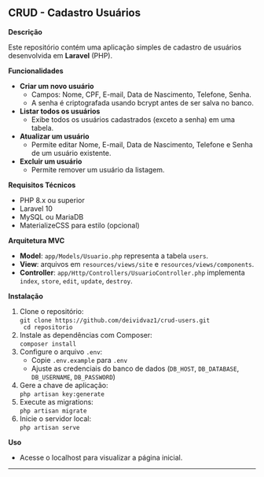 <h2>CRUD - Cadastro Usuários</h2>

<p><strong>Descrição</strong></p>
<p>Este repositório contém uma aplicação simples de cadastro de usuários desenvolvida em <strong>Laravel</strong> (PHP).</p>

<p><strong>Funcionalidades</strong></p>
<ul>
  <li><strong>Criar um novo usuário</strong>
    <ul>
      <li>Campos: Nome, CPF, E-mail, Data de Nascimento, Telefone, Senha.</li>
      <li>A senha é criptografada usando bcrypt antes de ser salva no banco.</li>
    </ul>
  </li>
  <li><strong>Listar todos os usuários</strong>
    <ul>
      <li>Exibe todos os usuários cadastrados (exceto a senha) em uma tabela.</li>
    </ul>
  </li>
  <li><strong>Atualizar um usuário</strong>
    <ul>
      <li>Permite editar Nome, E-mail, Data de Nascimento, Telefone e Senha de um usuário existente.</li>
    </ul>
  </li>
  <li><strong>Excluir um usuário</strong>
    <ul>
      <li>Permite remover um usuário da listagem.</li>
    </ul>
  </li>
</ul>

<p><strong>Requisitos Técnicos</strong></p>
<ul>
  <li>PHP 8.x ou superior</li>
  <li>Laravel 10</li>
  <li>MySQL ou MariaDB</li>
  <li>MaterializeCSS para estilo (opcional)</li>
</ul>

<p><strong>Arquitetura MVC</strong></p>
<ul>
  <li><strong>Model</strong>: <code>app/Models/Usuario.php</code> representa a tabela <code>users</code>.</li>
  <li><strong>View</strong>: arquivos em <code>resources/views/site</code> e <code>resources/views/components</code>.</li>
  <li><strong>Controller</strong>: <code>app/Http/Controllers/UsuarioController.php</code> implementa <code>index</code>, <code>store</code>, <code>edit</code>, <code>update</code>, <code>destroy</code>.</li>
</ul>

<p><strong>Instalação</strong></p>
<ol>
  <li>Clone o repositório:<br>
    <code>git clone https://github.com/deividvaz1/crud-users.git<br> cd repositorio</code>
  </li>
  <li>Instale as dependências com Composer:<br>
    <code>composer install</code>
  </li>
  <li>Configure o arquivo <code>.env</code>:<br>
    <ul>
      <li>Copie <code>.env.example</code> para <code>.env</code></li>
      <li>Ajuste as credenciais do banco de dados (<code>DB_HOST</code>, <code>DB_DATABASE</code>, <code>DB_USERNAME</code>, <code>DB_PASSWORD</code>)</li>
    </ul>
  </li>
  <li>Gere a chave de aplicação:<br>
    <code>php artisan key:generate</code>
  </li>
  <li>Execute as migrations:<br>
    <code>php artisan migrate</code>
  </li>
  <li>Inicie o servidor local:<br>
    <code>php artisan serve</code>
  </li>
</ol>

<p><strong>Uso</strong></p>
<ul>
  <li>Acesse o localhost para visualizar a página inicial.</li>
</ul>

<hr>


